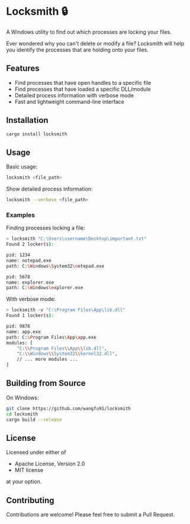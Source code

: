 # Locksmith 🔒

A Windows utility to find out which processes are locking your files. 

Ever wondered why you can't delete or modify a file? Locksmith will help you identify the processes that are holding onto your files.

## Features

- Find processes that have open handles to a specific file
- Find processes that have loaded a specific DLL/module
- Detailed process information with verbose mode
- Fast and lightweight command-line interface

## Installation

```bash
cargo install locksmith
```

## Usage

Basic usage:
```bash
locksmith <file_path>
```

Show detailed process information:
```bash
locksmith --verbose <file_path>
```

### Examples

Finding processes locking a file:
```bash
> locksmith "C:\Users\username\Desktop\important.txt"
Found 2 locker(s):

pid: 1234
name: notepad.exe
path: C:\Windows\System32\notepad.exe

pid: 5678
name: explorer.exe
path: C:\Windows\explorer.exe
```

With verbose mode:
```bash
> locksmith -v "C:\Program Files\App\lib.dll"
Found 1 locker(s):

pid: 9876
name: app.exe
path: C:\Program Files\App\app.exe
modules: [
    "C:\\Program Files\\App\\lib.dll",
    "C:\\Windows\\System32\\kernel32.dll",
    // ... more modules ...
]
```

## Building from Source
On Windows:
```bash
git clone https://github.com/wangfu91/locksmith
cd locksmith
cargo build --release
```

## License

Licensed under either of

 * Apache License, Version 2.0
 * MIT license

at your option.

## Contributing

Contributions are welcome! Please feel free to submit a Pull Request.
